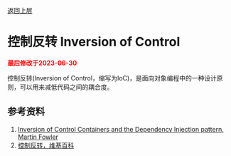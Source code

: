 [返回上层](./README.md)

# 控制反转 Inversion of Control

<strong><font color="red">最后修改于2023-06-30</font></strong>

控制反转(Inversion of Control，缩写为IoC)，是面向对象编程中的一种设计原则，可以用来减低代码之间的耦合度。

## 参考资料
1. [Inversion of Control Containers and the Dependency Injection pattern, Martin Fowler](https://martinfowler.com/articles/injection.html)
2. [控制反转，维基百科](https://zh.wikipedia.org/zh-cn/%E6%8E%A7%E5%88%B6%E5%8F%8D%E8%BD%AC)